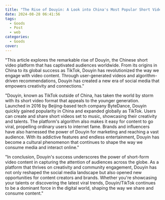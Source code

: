 ```yaml
---
title: "The Rise of Douyin: A Look into China's Most Popular Short Video Platform"
date: 2024-08-28 06:41:56
tags:
  - Goods
  - Post
  - web
categories:
  - Goods
cover: 
---
```


"This article explores the remarkable rise of Douyin, the Chinese short video platform that has captivated audiences worldwide. From its origins in China to its global success as TikTok, Douyin has revolutionized the way we engage with video content. Through user-generated videos and algorithm-driven recommendations, Douyin has created a new era of social media that empowers creativity and connections."

"Douyin, known as TikTok outside of China, has taken the world by storm with its short video format that appeals to the younger generation. Launched in 2016 by Beijing-based tech company ByteDance, Douyin quickly gained popularity in China and expanded globally as TikTok. Users can create and share short videos set to music, showcasing their creativity and talents. The platform's algorithm also makes it easy for content to go viral, propelling ordinary users to internet fame. Brands and influencers have also harnessed the power of Douyin for marketing and reaching a vast audience. With its addictive features and endless entertainment, Douyin has become a cultural phenomenon that continues to shape the way we consume media and interact online."

"In conclusion, Douyin's success underscores the power of short-form video content in capturing the attention of audiences across the globe. As a platform that thrives on creativity and community engagement, Douyin has not only reshaped the social media landscape but also opened new opportunities for content creators and brands. Whether you're showcasing your talents or discovering the latest viral trends, Douyin/TikTok continues to be a dominant force in the digital world, shaping the way we share and consume content."
